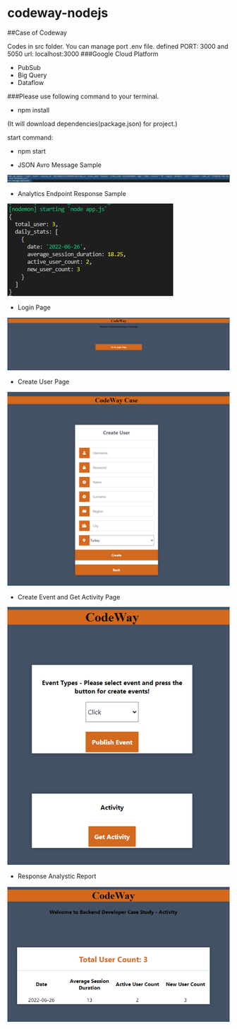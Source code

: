 # codeway-nodejs
##Case of Codeway

Codes in src folder.
You can manage port .env file.
defined PORT: 3000 and 5050
url: localhost:3000
###Google Cloud Platform
  - PubSub 
  - Big Query 
  - Dataflow

###Please use following command to your terminal.

- npm install

(It will download dependencies(package.json) for project.)

start command: 

- npm start


- JSON Avro Message Sample

![alt text](https://github.com/Meowcu/codeway-nodejs/blob/main/docs/img/JSONAvroMessageSample.PNG "JSON Avro Message Sample")

- Analytics Endpoint Response Sample

![alt text](https://github.com/Meowcu/codeway-nodejs/blob/main/docs/img/AnalyticsEndpointResponseSample.PNG "Analytics Endpoint Response Sample")

- Login Page

![alt text](https://github.com/Meowcu/codeway-nodejs/blob/main/docs/img/loginpage.PNG "Login Page")

- Create User Page

![alt text](https://github.com/Meowcu/codeway-nodejs/blob/main/docs/img/createuserpage.PNG "Create User Page")

- Create Event and Get Activity Page

![alt text](https://github.com/Meowcu/codeway-nodejs/blob/main/docs/img/eventAndactivitypage.PNG "Create Event and Get Activity Page")

- Response Analystic Report

![alt text](https://github.com/Meowcu/codeway-nodejs/blob/main/docs/img/responseanalysticreport.PNG "Response Analystic Report")






